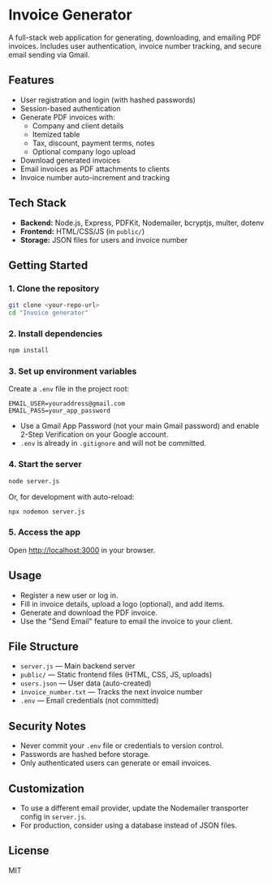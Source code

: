 # Invoice Generator

A full-stack web application for generating, downloading, and emailing PDF invoices. Includes user authentication, invoice number tracking, and secure email sending via Gmail.

## Features
- User registration and login (with hashed passwords)
- Session-based authentication
- Generate PDF invoices with:
  - Company and client details
  - Itemized table
  - Tax, discount, payment terms, notes
  - Optional company logo upload
- Download generated invoices
- Email invoices as PDF attachments to clients
- Invoice number auto-increment and tracking

## Tech Stack
- **Backend:** Node.js, Express, PDFKit, Nodemailer, bcryptjs, multer, dotenv
- **Frontend:** HTML/CSS/JS (in `public/`)
- **Storage:** JSON files for users and invoice number

## Getting Started

### 1. Clone the repository
```bash
git clone <your-repo-url>
cd "Invoice generator"
```

### 2. Install dependencies
```bash
npm install
```

### 3. Set up environment variables
Create a `.env` file in the project root:
```
EMAIL_USER=youraddress@gmail.com
EMAIL_PASS=your_app_password
```
- Use a Gmail App Password (not your main Gmail password) and enable 2-Step Verification on your Google account.
- `.env` is already in `.gitignore` and will not be committed.

### 4. Start the server
```bash
node server.js
```
Or, for development with auto-reload:
```bash
npx nodemon server.js
```

### 5. Access the app
Open [http://localhost:3000](http://localhost:3000) in your browser.

## Usage
- Register a new user or log in.
- Fill in invoice details, upload a logo (optional), and add items.
- Generate and download the PDF invoice.
- Use the "Send Email" feature to email the invoice to your client.

## File Structure
- `server.js` — Main backend server
- `public/` — Static frontend files (HTML, CSS, JS, uploads)
- `users.json` — User data (auto-created)
- `invoice_number.txt` — Tracks the next invoice number
- `.env` — Email credentials (not committed)

## Security Notes
- Never commit your `.env` file or credentials to version control.
- Passwords are hashed before storage.
- Only authenticated users can generate or email invoices.

## Customization
- To use a different email provider, update the Nodemailer transporter config in `server.js`.
- For production, consider using a database instead of JSON files.

## License
MIT 